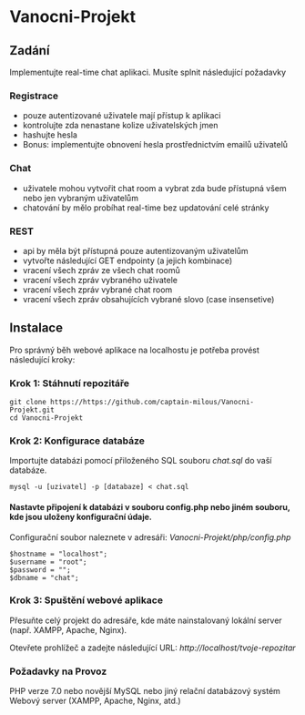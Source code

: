 # Vanocni-Projekt

## Zadání
 Implementujte real-time chat aplikaci. Musíte splnit následující požadavky

### Registrace
- pouze autentizované uživatele mají přístup k aplikaci
- kontrolujte zda nenastane kolize uživatelských jmen
- hashujte hesla
- Bonus: implementujte obnovení hesla prostřednictvím emailů uživatelů 
### Chat
- uživatele mohou vytvořit chat room a vybrat zda bude přístupná všem nebo jen vybraným uživatelům
- chatování by mělo probíhat real-time bez updatování celé stránky
### REST
- api by měla být přístupná pouze autentizovaným uživatelům
- vytvořte následující GET endpointy (a jejich kombinace)
- vracení všech zpráv ze všech chat roomů
- vracení všech zpráv vybraného uživatele
- vracení všech zpráv vybrané chat room
- vracení všech zpráv obsahujících vybrané slovo (case insensetive)

## Instalace
Pro správný běh webové aplikace na localhostu je potřeba provést následující kroky:

### Krok 1: Stáhnutí repozitáře
```
git clone https://https://github.com/captain-milous/Vanocni-Projekt.git
cd Vanocni-Projekt
```

### Krok 2: Konfigurace databáze
Importujte databázi pomocí přiloženého SQL souboru *chat.sql* do vaší databáze.
```
mysql -u [uzivatel] -p [databaze] < chat.sql
```

#### Nastavte připojení k databázi v souboru config.php nebo jiném souboru, kde jsou uloženy konfigurační údaje.
Configurační soubor naleznete v adresáři: *Vanocni-Projekt/php/config.php*
```
$hostname = "localhost";
$username = "root";
$password = "";
$dbname = "chat";
```

### Krok 3: Spuštění webové aplikace
Přesuňte celý projekt do adresáře, kde máte nainstalovaný lokální server (např. XAMPP, Apache, Nginx).

Otevřete prohlížeč a zadejte následující URL: 
*http://localhost/tvoje-repozitar*

### Požadavky na Provoz
PHP verze 7.0 nebo novější
MySQL nebo jiný relační databázový systém
Webový server (XAMPP, Apache, Nginx, atd.)
